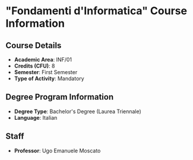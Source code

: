 # "Fondamenti d'Informatica" Course Information

## Course Details

- **Academic Area**: INF/01
- **Credits (CFU)**: 8
- **Semester**: First Semester
- **Type of Activity**: Mandatory

## Degree Program Information

- **Degree Type**: Bachelor's Degree (Laurea Triennale)
- **Language**: Italian

## Staff

- **Professor**: Ugo Emanuele Moscato
